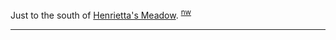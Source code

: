 
Just to the south of [Henrietta's Meadow](Henrietta's-Meadow). <sup>[nw][]</sup>

---

[nw]: Names-Walt "Meany Names by Walter Little, 1984"
